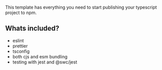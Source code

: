 This template has everything you need to start publishing your typescript project to npm.

## Whats included?

- eslint
- prettier
- tsconfig
- both cjs and esm bundling
- testing with jest and @swc/jest
